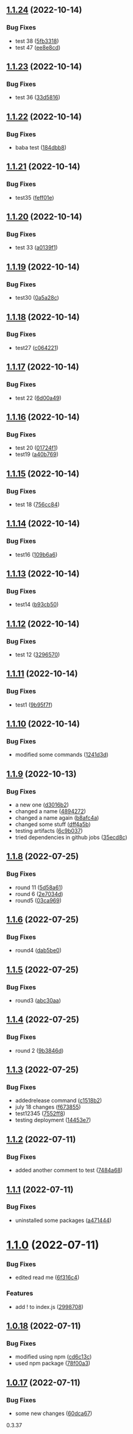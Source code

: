 ## [1.1.24](https://github.com/elaheabs/my-github-actions/compare/v1.1.23...v1.1.24) (2022-10-14)


### Bug Fixes

* test 38 ([5fb3318](https://github.com/elaheabs/my-github-actions/commit/5fb33181a9c7bd5b8e0f2f3443c7a7e9e0a1f740))
* test 47 ([ee8e8cd](https://github.com/elaheabs/my-github-actions/commit/ee8e8cd06ab0aecb3175b8bb72f962f2479772d5))

## [1.1.23](https://github.com/elaheabs/my-github-actions/compare/v1.1.22...v1.1.23) (2022-10-14)


### Bug Fixes

* test 36 ([33d5816](https://github.com/elaheabs/my-github-actions/commit/33d58164190401bb3e1307eceed1585db224c5dd))

## [1.1.22](https://github.com/elaheabs/my-github-actions/compare/v1.1.21...v1.1.22) (2022-10-14)


### Bug Fixes

* baba test ([184dbb8](https://github.com/elaheabs/my-github-actions/commit/184dbb8b64c4ffed1782e4f470e3b678b4dbbf12))

## [1.1.21](https://github.com/elaheabs/my-github-actions/compare/v1.1.20...v1.1.21) (2022-10-14)


### Bug Fixes

* test35 ([feff01e](https://github.com/elaheabs/my-github-actions/commit/feff01eb2be1b2b3843cfd41695c202fdd83f53e))

## [1.1.20](https://github.com/elaheabs/my-github-actions/compare/v1.1.19...v1.1.20) (2022-10-14)


### Bug Fixes

* test 33 ([a0139f1](https://github.com/elaheabs/my-github-actions/commit/a0139f10d47ea5e5bb38fb061c5a29ca59717c7d))

## [1.1.19](https://github.com/elaheabs/my-github-actions/compare/v1.1.18...v1.1.19) (2022-10-14)


### Bug Fixes

* test30 ([0a5a28c](https://github.com/elaheabs/my-github-actions/commit/0a5a28c20819f18c18f903562cc534eb59dd8562))

## [1.1.18](https://github.com/elaheabs/my-github-actions/compare/v1.1.17...v1.1.18) (2022-10-14)


### Bug Fixes

* test27 ([c064221](https://github.com/elaheabs/my-github-actions/commit/c0642218e72e1a3bd58cdc6c32aea08b22c5c43e))

## [1.1.17](https://github.com/elaheabs/my-github-actions/compare/v1.1.16...v1.1.17) (2022-10-14)


### Bug Fixes

* test 22 ([6d00a49](https://github.com/elaheabs/my-github-actions/commit/6d00a498f149d86fd9558876e50a73948cf76ad8))

## [1.1.16](https://github.com/elaheabs/my-github-actions/compare/v1.1.15...v1.1.16) (2022-10-14)


### Bug Fixes

* test 20 ([01724f1](https://github.com/elaheabs/my-github-actions/commit/01724f10d81f3e79f836dad7aefdb537bbc0a074))
* test19 ([a40b769](https://github.com/elaheabs/my-github-actions/commit/a40b7697bd4ae8f17cae89fccc62a7f5aa840d3b))

## [1.1.15](https://github.com/elaheabs/my-github-actions/compare/v1.1.14...v1.1.15) (2022-10-14)


### Bug Fixes

* test 18 ([756cc84](https://github.com/elaheabs/my-github-actions/commit/756cc84fac01b4389b8a615a48dd17bff2359670))

## [1.1.14](https://github.com/elaheabs/my-github-actions/compare/v1.1.13...v1.1.14) (2022-10-14)


### Bug Fixes

* test16 ([109b6a6](https://github.com/elaheabs/my-github-actions/commit/109b6a60a9d42eb261a8b71a3d483222ee51f358))

## [1.1.13](https://github.com/elaheabs/my-github-actions/compare/v1.1.12...v1.1.13) (2022-10-14)


### Bug Fixes

* test14 ([b93cb50](https://github.com/elaheabs/my-github-actions/commit/b93cb507b2edfd362998b104727877b8df527001))

## [1.1.12](https://github.com/elaheabs/my-github-actions/compare/v1.1.11...v1.1.12) (2022-10-14)


### Bug Fixes

* test 12 ([3296570](https://github.com/elaheabs/my-github-actions/commit/32965706a02c602c6d259c53287d864da12d6bb1))

## [1.1.11](https://github.com/elaheabs/my-github-actions/compare/v1.1.10...v1.1.11) (2022-10-14)


### Bug Fixes

* test1 ([9b95f7f](https://github.com/elaheabs/my-github-actions/commit/9b95f7f30b2888ee2d8750f6bdac896c4e00daad))

## [1.1.10](https://github.com/elaheabs/my-github-actions/compare/v1.1.9...v1.1.10) (2022-10-14)


### Bug Fixes

* modified some commands ([1241d3d](https://github.com/elaheabs/my-github-actions/commit/1241d3dad439ddaf9c662a3822704a6227883258))

## [1.1.9](https://github.com/elaheabs/my-github-actions/compare/v1.1.8...v1.1.9) (2022-10-13)


### Bug Fixes

* a new one ([d3016b2](https://github.com/elaheabs/my-github-actions/commit/d3016b2c13baed028b58e6bc1e8793921471b079))
* changed a name ([4894272](https://github.com/elaheabs/my-github-actions/commit/48942722d646566e7f562483aad88ea8c32dd587))
* changed a name again ([b8afc4a](https://github.com/elaheabs/my-github-actions/commit/b8afc4abd273b4decabed7a35d250d62ddc9e042))
* changed some stuff ([dff4a5b](https://github.com/elaheabs/my-github-actions/commit/dff4a5b0600263908cedb8cdb9376a89d391ba6e))
* testing artifacts ([6c9b037](https://github.com/elaheabs/my-github-actions/commit/6c9b03756d8af8f42af1ae8e576bbc2593984c51))
* tried dependencies in github jobs ([35ecd8c](https://github.com/elaheabs/my-github-actions/commit/35ecd8caffc35bbcebee7f30f98753de0780a62e))

## [1.1.8](https://github.com/elaheabs/my-github-actions/compare/v1.1.7...v1.1.8) (2022-07-25)


### Bug Fixes

* round 11 ([5d58a61](https://github.com/elaheabs/my-github-actions/commit/5d58a614e8c3d18e6957cb48f056642578ae9dd7))
* round 6 ([2e7034d](https://github.com/elaheabs/my-github-actions/commit/2e7034d8fc41ed9472ba48b654ca45d17b526599))
* round5 ([03ca969](https://github.com/elaheabs/my-github-actions/commit/03ca969e296830ccd0944d3369f3d9faef5843f4))

## [1.1.6](https://github.com/elaheabs/my-github-actions/compare/v1.1.5...v1.1.6) (2022-07-25)


### Bug Fixes

* round4 ([dab5be0](https://github.com/elaheabs/my-github-actions/commit/dab5be0518a752b555ee660ee9cc7cdd0eff9cd1))

## [1.1.5](https://github.com/elaheabs/my-github-actions/compare/v1.1.4...v1.1.5) (2022-07-25)


### Bug Fixes

* round3 ([abc30aa](https://github.com/elaheabs/my-github-actions/commit/abc30aac2f08bb687e5f8c4eccee486a6376313d))

## [1.1.4](https://github.com/elaheabs/my-github-actions/compare/v1.1.3...v1.1.4) (2022-07-25)


### Bug Fixes

* round 2 ([9b3846d](https://github.com/elaheabs/my-github-actions/commit/9b3846dbc1e5f46dda6c00c8e47157ef05d03367))

## [1.1.3](https://github.com/elaheabs/my-github-actions/compare/v1.1.2...v1.1.3) (2022-07-25)


### Bug Fixes

* addedrelease command ([c1518b2](https://github.com/elaheabs/my-github-actions/commit/c1518b22c204007580e6894350ba24c8d589abf7))
* july 18 changes ([f673855](https://github.com/elaheabs/my-github-actions/commit/f673855d346981f813a1f514c31a120ebd6c2cb8))
* test12345 ([7552ff8](https://github.com/elaheabs/my-github-actions/commit/7552ff87c65226d9c62f6d6ddc4cacdc8111794c))
* testing deployment ([14453e7](https://github.com/elaheabs/my-github-actions/commit/14453e76cc16fa1a52d4a81154ced40bb091ea8c))

## [1.1.2](https://github.com/elaheabs/my-github-actions/compare/v1.1.1...v1.1.2) (2022-07-11)


### Bug Fixes

* added another comment to test ([7484a68](https://github.com/elaheabs/my-github-actions/commit/7484a68c68576dd124c307c3207f1e54c57d0699))

## [1.1.1](https://github.com/elaheabs/my-github-actions/compare/v1.1.0...v1.1.1) (2022-07-11)


### Bug Fixes

* uninstalled some packages ([a471444](https://github.com/elaheabs/my-github-actions/commit/a4714441f3c96f8ab3f0e200dda299dec4a196c6))

# [1.1.0](https://github.com/elaheabs/my-github-actions/compare/v1.0.18...v1.1.0) (2022-07-11)


### Bug Fixes

* edited read me ([6f316c4](https://github.com/elaheabs/my-github-actions/commit/6f316c43a9c50ebb036fd5b2adc4891131d5048b))


### Features

* add ! to index.js ([2998708](https://github.com/elaheabs/my-github-actions/commit/2998708e94c56f031f356706d4c4700747d079e3))

## [1.0.18](https://github.com/elaheabs/my-github-actions/compare/v1.0.17...v1.0.18) (2022-07-11)


### Bug Fixes

* modified using npm ([cd6c13c](https://github.com/elaheabs/my-github-actions/commit/cd6c13c85daebc1afd42f7286f80ea4cd7b4ae5c))
* used npm package ([78f00a3](https://github.com/elaheabs/my-github-actions/commit/78f00a384c22e371f5f0f8bc6692918837e44b00))

## [1.0.17](https://github.com/elaheabs/my-github-actions/compare/v1.0.16...v1.0.17) (2022-07-11)


### Bug Fixes

* some new changes ([60dca67](https://github.com/elaheabs/my-github-actions/commit/60dca6753856b50a58cb1e7a73383ada8444a36a))

0.3.37
